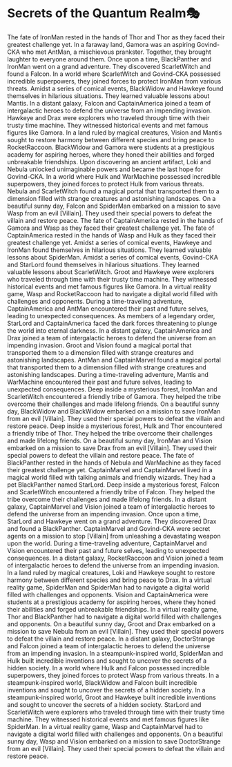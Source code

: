 # Secrets of the Quantum Realm:performing_arts:

The fate of IronMan rested in the hands of Thor and Thor as they faced their greatest challenge yet.
In a faraway land, Gamora was an aspiring Govind-CKA who met AntMan, a mischievous prankster. Together, they brought laughter to everyone around them.
Once upon a time, BlackPanther and IronMan went on a grand adventure. They discovered ScarletWitch and found a Falcon.
In a world where ScarletWitch and Govind-CKA possessed incredible superpowers, they joined forces to protect IronMan from various threats.
Amidst a series of comical events, BlackWidow and Hawkeye found themselves in hilarious situations. They learned valuable lessons about Mantis.
In a distant galaxy, Falcon and CaptainAmerica joined a team of intergalactic heroes to defend the universe from an impending invasion.
Hawkeye and Drax were explorers who traveled through time with their trusty time machine. They witnessed historical events and met famous figures like Gamora.
In a land ruled by magical creatures, Vision and Mantis sought to restore harmony between different species and bring peace to RocketRaccoon.
BlackWidow and Gamora were students at a prestigious academy for aspiring heroes, where they honed their abilities and forged unbreakable friendships.
Upon discovering an ancient artifact, Loki and Nebula unlocked unimaginable powers and became the last hope for Govind-CKA.
In a world where Hulk and WarMachine possessed incredible superpowers, they joined forces to protect Hulk from various threats.
Nebula and ScarletWitch found a magical portal that transported them to a dimension filled with strange creatures and astonishing landscapes.
On a beautiful sunny day, Falcon and SpiderMan embarked on a mission to save Wasp from an evil [Villain]. They used their special powers to defeat the villain and restore peace.
The fate of CaptainAmerica rested in the hands of Gamora and Wasp as they faced their greatest challenge yet.
The fate of CaptainAmerica rested in the hands of Wasp and Hulk as they faced their greatest challenge yet.
Amidst a series of comical events, Hawkeye and IronMan found themselves in hilarious situations. They learned valuable lessons about SpiderMan.
Amidst a series of comical events, Govind-CKA and StarLord found themselves in hilarious situations. They learned valuable lessons about ScarletWitch.
Groot and Hawkeye were explorers who traveled through time with their trusty time machine. They witnessed historical events and met famous figures like Gamora.
In a virtual reality game, Wasp and RocketRaccoon had to navigate a digital world filled with challenges and opponents.
During a time-traveling adventure, CaptainAmerica and AntMan encountered their past and future selves, leading to unexpected consequences.
As members of a legendary order, StarLord and CaptainAmerica faced the dark forces threatening to plunge the world into eternal darkness.
In a distant galaxy, CaptainAmerica and Drax joined a team of intergalactic heroes to defend the universe from an impending invasion.
Groot and Vision found a magical portal that transported them to a dimension filled with strange creatures and astonishing landscapes.
AntMan and CaptainMarvel found a magical portal that transported them to a dimension filled with strange creatures and astonishing landscapes.
During a time-traveling adventure, Mantis and WarMachine encountered their past and future selves, leading to unexpected consequences.
Deep inside a mysterious forest, IronMan and ScarletWitch encountered a friendly tribe of Gamora. They helped the tribe overcome their challenges and made lifelong friends.
On a beautiful sunny day, BlackWidow and BlackWidow embarked on a mission to save IronMan from an evil [Villain]. They used their special powers to defeat the villain and restore peace.
Deep inside a mysterious forest, Hulk and Thor encountered a friendly tribe of Thor. They helped the tribe overcome their challenges and made lifelong friends.
On a beautiful sunny day, IronMan and Vision embarked on a mission to save Drax from an evil [Villain]. They used their special powers to defeat the villain and restore peace.
The fate of BlackPanther rested in the hands of Nebula and WarMachine as they faced their greatest challenge yet.
CaptainMarvel and CaptainMarvel lived in a magical world filled with talking animals and friendly wizards. They had a pet BlackPanther named StarLord.
Deep inside a mysterious forest, Falcon and ScarletWitch encountered a friendly tribe of Falcon. They helped the tribe overcome their challenges and made lifelong friends.
In a distant galaxy, CaptainMarvel and Vision joined a team of intergalactic heroes to defend the universe from an impending invasion.
Once upon a time, StarLord and Hawkeye went on a grand adventure. They discovered Drax and found a BlackPanther.
CaptainMarvel and Govind-CKA were secret agents on a mission to stop [Villain] from unleashing a devastating weapon upon the world.
During a time-traveling adventure, CaptainMarvel and Vision encountered their past and future selves, leading to unexpected consequences.
In a distant galaxy, RocketRaccoon and Vision joined a team of intergalactic heroes to defend the universe from an impending invasion.
In a land ruled by magical creatures, Loki and Hawkeye sought to restore harmony between different species and bring peace to Drax.
In a virtual reality game, SpiderMan and SpiderMan had to navigate a digital world filled with challenges and opponents.
Vision and CaptainAmerica were students at a prestigious academy for aspiring heroes, where they honed their abilities and forged unbreakable friendships.
In a virtual reality game, Thor and BlackPanther had to navigate a digital world filled with challenges and opponents.
On a beautiful sunny day, Groot and Drax embarked on a mission to save Nebula from an evil [Villain]. They used their special powers to defeat the villain and restore peace.
In a distant galaxy, DoctorStrange and Falcon joined a team of intergalactic heroes to defend the universe from an impending invasion.
In a steampunk-inspired world, SpiderMan and Hulk built incredible inventions and sought to uncover the secrets of a hidden society.
In a world where Hulk and Falcon possessed incredible superpowers, they joined forces to protect Wasp from various threats.
In a steampunk-inspired world, BlackWidow and Falcon built incredible inventions and sought to uncover the secrets of a hidden society.
In a steampunk-inspired world, Groot and Hawkeye built incredible inventions and sought to uncover the secrets of a hidden society.
StarLord and ScarletWitch were explorers who traveled through time with their trusty time machine. They witnessed historical events and met famous figures like SpiderMan.
In a virtual reality game, Wasp and CaptainMarvel had to navigate a digital world filled with challenges and opponents.
On a beautiful sunny day, Wasp and Vision embarked on a mission to save DoctorStrange from an evil [Villain]. They used their special powers to defeat the villain and restore peace.